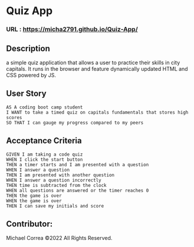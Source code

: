 # Quiz App

### URL : https://micha2791.github.io/Quiz-App/

## Description
a simple quiz application that allows a user to practice their skills in city capitals. It runs in the browser and feature dynamically updated HTML and CSS powered by JS.

## User Story
```
AS A coding boot camp student
I WANT to take a timed quiz on capitals fundamentals that stores high scores
SO THAT I can gauge my progress compared to my peers

```

## Acceptance Criteria
```
GIVEN I am taking a code quiz
WHEN I click the start button
THEN a timer starts and I am presented with a question
WHEN I answer a question
THEN I am presented with another question
WHEN I answer a question incorrectly
THEN time is subtracted from the clock
WHEN all questions are answered or the timer reaches 0
THEN the game is over
WHEN the game is over
THEN I can save my initials and score

```


## Contributor:
Michael Correa ©2022 All Rights Reserved.